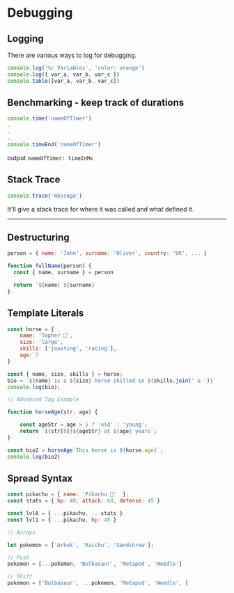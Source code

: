 # Debugging
## Logging
There are various ways to log for debugging.
```js
console.log('%c Variables', 'color: orange')
console.log({ var_a, var_b, var_c })
console.table([var_a, var_b, var_c])
```

## Benchmarking - keep track of durations

```js
console.time('nameOfTimer')
.
.
.
console.timeEnd('nameOfTimer')
```

output `nameOfTimer: timeInMs`

## Stack Trace
```js
console.trace('message')
```
It'll give a stack trace for where it was called and what defined it.

<hr>

## Destructuring
```js
person = { name: 'John', surname: 'Oliver', country: 'UK', ... }

function fullName(person) {
  const { name, surname } = person

  return `${name} ${surname}`
}
```

## Template Literals
```js
const horse = {
    name: 'Topher 🐴',
    size: 'large',
    skills: ['jousting', 'racing'],
    age: 7
}

const { name, size, skills } = horse;
bio = `${name} is a ${size} horse skilled in ${skills.join(' & ')}`
console.log(bio);

// Advanced Tag Example

function horseAge(str, age) {

    const ageStr = age > 5 ? 'old' : 'young';
    return `${str[0]}${ageStr} at ${age} years`;
}

const bio2 = horseAge`This horse is ${horse.age}`;
console.log(bio2)
```

## Spread Syntax
```js
const pikachu = { name: 'Pikachu 🐹'  };
const stats = { hp: 40, attack: 60, defense: 45 }

const lvl0 = { ...pikachu, ...stats }
const lvl1 = { ...pikachu, hp: 45 }

// Arrays

let pokemon = ['Arbok', 'Raichu', 'Sandshrew'];

// Push
pokemon = [...pokemon, 'Bulbasaur', 'Metapod', 'Weedle']

// Shift
pokemon = ['Bulbasaur', ...pokemon, 'Metapod', 'Weedle', ]
```
